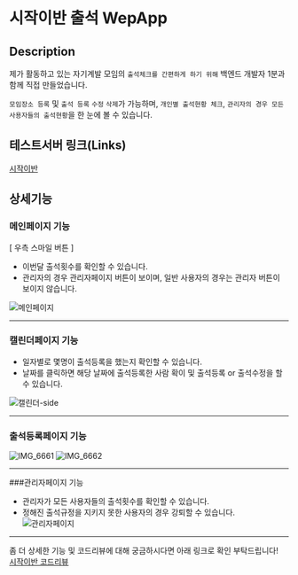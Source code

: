 
# 시작이반 출석 WepApp
## Description

제가 활동하고 있는 자기계발 모임의 `출석체크를 간편하게 하기 위해` 백엔드 개발자 1분과 함께 직접 만들었습니다. 

`모임장소 등록` 및 `출석 등록` `수정` `삭제`가 가능하며, `개인별 출석현황 체크`, `관리자의 경우 모든 사용자들의 출석현황`을 한 눈에 볼 수 있습니다. 

## 테스트서버 링크(Links)
[시작이반](https://www.study-test-dev.p-e.kr/ "테스트서버로 이용해보기")



## 상세기능
### 메인페이지 기능
[ 우측 스마일 버튼 ]  
- 이번달 출석횟수를 확인할 수 있습니다. 
- 관리자의 경우 관리자페이지 버튼이 보이며, 일반 사용자의 경우는 관리자 버튼이 보이지 않습니다.  

![메인페이지](https://user-images.githubusercontent.com/79354149/195102132-1625ecfc-03e2-49fe-abfd-a8dd4fb58800.jpeg)

---

### 캘린더페이지 기능

- 일자별로 몇명이 출석등록을 했는지 확인할 수 있습니다.
- 날짜를 클릭하면 해당 날짜에 출석등록한 사람 확이 및 출석등록 or 출석수정을 할 수 있습니다. 

![캘린더-side](https://user-images.githubusercontent.com/79354149/195103462-dcb747e1-313d-463e-9751-a886e67269c1.jpg)

---

### 출석등록페이지 기능

![IMG_6661](https://user-images.githubusercontent.com/79354149/194974191-276e7497-eeac-4a80-94bb-fac35149de13.JPG)
![IMG_6662](https://user-images.githubusercontent.com/79354149/194974194-3d8a5349-aea4-449b-b5db-f37b75bb1fe6.JPG)

---

###관리자페이지 기능

- 관리자가 모든 사용자들의 출석횟수를 확인할 수 있습니다.  
- 정해진 출석규정을 지키지 못한 사용자의 경우 강퇴할 수 있습니다.  
![관리자페이지](https://user-images.githubusercontent.com/79354149/195104751-dd7107fd-4156-41ef-9e46-22a103035e8b.jpeg)


---

좀 더 상세한 기능 및 코드리뷰에 대해 궁금하시다면 아래 링크로 확인 부탁드립니다!  
[시작이반 코드리뷰](https://www.notion.so/WebApp-code-review-4ec83e9778ef4fff8282c1aa970dde64)

